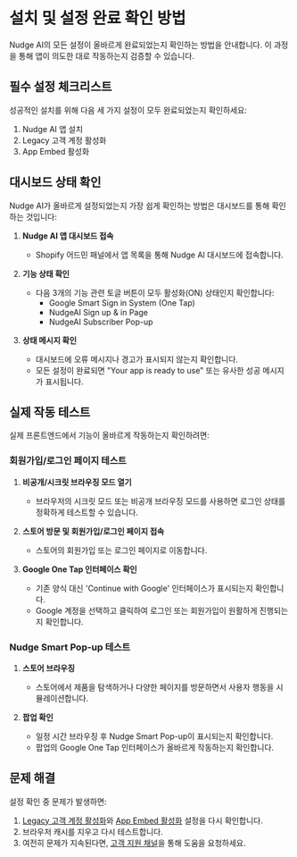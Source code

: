 # 설치 및 설정 완료 확인 방법

Nudge AI의 모든 설정이 올바르게 완료되었는지 확인하는 방법을 안내합니다. 이 과정을 통해 앱이 의도한 대로 작동하는지 검증할 수 있습니다.

## 필수 설정 체크리스트

성공적인 설치를 위해 다음 세 가지 설정이 모두 완료되었는지 확인하세요:

1. Nudge AI 앱 설치
2. Legacy 고객 계정 활성화
3. App Embed 활성화

## 대시보드 상태 확인

Nudge AI가 올바르게 설정되었는지 가장 쉽게 확인하는 방법은 대시보드를 통해 확인하는 것입니다:

1. **Nudge AI 앱 대시보드 접속**
   - Shopify 어드민 패널에서 앱 목록을 통해 Nudge AI 대시보드에 접속합니다.

2. **기능 상태 확인**
   - 다음 3개의 기능 관련 토글 버튼이 모두 활성화(ON) 상태인지 확인합니다:
     - Google Smart Sign in System (One Tap)
     - NudgeAI Sign up & in Page
     - NudgeAI Subscriber Pop-up

3. **상태 메시지 확인**
   - 대시보드에 오류 메시지나 경고가 표시되지 않는지 확인합니다.
   - 모든 설정이 완료되면 "Your app is ready to use" 또는 유사한 성공 메시지가 표시됩니다.

## 실제 작동 테스트

실제 프론트엔드에서 기능이 올바르게 작동하는지 확인하려면:

### 회원가입/로그인 페이지 테스트

1. **비공개/시크릿 브라우징 모드 열기**
   - 브라우저의 시크릿 모드 또는 비공개 브라우징 모드를 사용하면 로그인 상태를 정확하게 테스트할 수 있습니다.

2. **스토어 방문 및 회원가입/로그인 페이지 접속**
   - 스토어의 회원가입 또는 로그인 페이지로 이동합니다.

3. **Google One Tap 인터페이스 확인**
   - 기존 양식 대신 'Continue with Google' 인터페이스가 표시되는지 확인합니다.
   - Google 계정을 선택하고 클릭하여 로그인 또는 회원가입이 원활하게 진행되는지 확인합니다.

### Nudge Smart Pop-up 테스트

1. **스토어 브라우징**
   - 스토어에서 제품을 탐색하거나 다양한 페이지를 방문하면서 사용자 행동을 시뮬레이션합니다.

2. **팝업 확인**
   - 일정 시간 브라우징 후 Nudge Smart Pop-up이 표시되는지 확인합니다.
   - 팝업의 Google One Tap 인터페이스가 올바르게 작동하는지 확인합니다.

## 문제 해결

설정 확인 중 문제가 발생하면:

1. [Legacy 고객 계정 활성화](legacy-account.md)와 [App Embed 활성화](app-embed.md) 설정을 다시 확인합니다.
2. 브라우저 캐시를 지우고 다시 테스트합니다.
3. 여전히 문제가 지속된다면, [고객 지원 채널](../../support-troubleshooting/contact/channels.md)을 통해 도움을 요청하세요.

